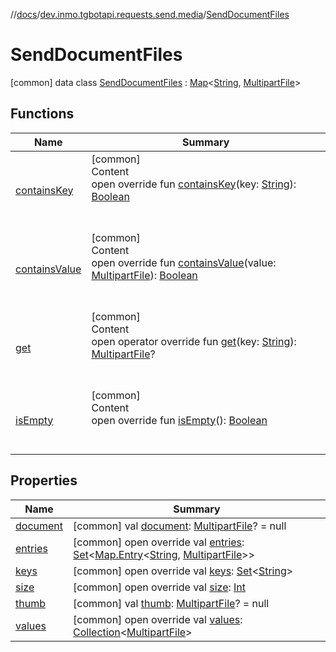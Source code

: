 //[docs](../../../index.md)/[dev.inmo.tgbotapi.requests.send.media](../index.md)/[SendDocumentFiles](index.md)



# SendDocumentFiles  
 [common] data class [SendDocumentFiles](index.md) : [Map](https://kotlinlang.org/api/latest/jvm/stdlib/kotlin.collections/-map/index.html)<[String](https://kotlinlang.org/api/latest/jvm/stdlib/kotlin/-string/index.html), [MultipartFile](../../dev.inmo.tgbotapi.requests.abstracts/-multipart-file/index.md)>    


## Functions  
  
|  Name |  Summary | 
|---|---|
| <a name="kotlin.collections/Map/containsKey/#kotlin.String/PointingToDeclaration/"></a>[containsKey](../-send-voice-files/index.md#%5Bkotlin.collections%2FMap%2FcontainsKey%2F%23kotlin.String%2FPointingToDeclaration%2F%5D%2FFunctions%2F625018081)| <a name="kotlin.collections/Map/containsKey/#kotlin.String/PointingToDeclaration/"></a>[common]  <br>Content  <br>open override fun [containsKey](../-send-voice-files/index.md#%5Bkotlin.collections%2FMap%2FcontainsKey%2F%23kotlin.String%2FPointingToDeclaration%2F%5D%2FFunctions%2F625018081)(key: [String](https://kotlinlang.org/api/latest/jvm/stdlib/kotlin/-string/index.html)): [Boolean](https://kotlinlang.org/api/latest/jvm/stdlib/kotlin/-boolean/index.html)  <br><br><br>|
| <a name="kotlin.collections/Map/containsValue/#dev.inmo.tgbotapi.requests.abstracts.MultipartFile/PointingToDeclaration/"></a>[containsValue](../-send-voice-files/index.md#%5Bkotlin.collections%2FMap%2FcontainsValue%2F%23dev.inmo.tgbotapi.requests.abstracts.MultipartFile%2FPointingToDeclaration%2F%5D%2FFunctions%2F625018081)| <a name="kotlin.collections/Map/containsValue/#dev.inmo.tgbotapi.requests.abstracts.MultipartFile/PointingToDeclaration/"></a>[common]  <br>Content  <br>open override fun [containsValue](../-send-voice-files/index.md#%5Bkotlin.collections%2FMap%2FcontainsValue%2F%23dev.inmo.tgbotapi.requests.abstracts.MultipartFile%2FPointingToDeclaration%2F%5D%2FFunctions%2F625018081)(value: [MultipartFile](../../dev.inmo.tgbotapi.requests.abstracts/-multipart-file/index.md)): [Boolean](https://kotlinlang.org/api/latest/jvm/stdlib/kotlin/-boolean/index.html)  <br><br><br>|
| <a name="kotlin.collections/Map/get/#kotlin.String/PointingToDeclaration/"></a>[get](../-send-voice-files/index.md#%5Bkotlin.collections%2FMap%2Fget%2F%23kotlin.String%2FPointingToDeclaration%2F%5D%2FFunctions%2F625018081)| <a name="kotlin.collections/Map/get/#kotlin.String/PointingToDeclaration/"></a>[common]  <br>Content  <br>open operator override fun [get](../-send-voice-files/index.md#%5Bkotlin.collections%2FMap%2Fget%2F%23kotlin.String%2FPointingToDeclaration%2F%5D%2FFunctions%2F625018081)(key: [String](https://kotlinlang.org/api/latest/jvm/stdlib/kotlin/-string/index.html)): [MultipartFile](../../dev.inmo.tgbotapi.requests.abstracts/-multipart-file/index.md)?  <br><br><br>|
| <a name="kotlin.collections/Map/isEmpty/#/PointingToDeclaration/"></a>[isEmpty](../-send-voice-files/index.md#%5Bkotlin.collections%2FMap%2FisEmpty%2F%23%2FPointingToDeclaration%2F%5D%2FFunctions%2F625018081)| <a name="kotlin.collections/Map/isEmpty/#/PointingToDeclaration/"></a>[common]  <br>Content  <br>open override fun [isEmpty](../-send-voice-files/index.md#%5Bkotlin.collections%2FMap%2FisEmpty%2F%23%2FPointingToDeclaration%2F%5D%2FFunctions%2F625018081)(): [Boolean](https://kotlinlang.org/api/latest/jvm/stdlib/kotlin/-boolean/index.html)  <br><br><br>|


## Properties  
  
|  Name |  Summary | 
|---|---|
| <a name="dev.inmo.tgbotapi.requests.send.media/SendDocumentFiles/document/#/PointingToDeclaration/"></a>[document](document.md)| <a name="dev.inmo.tgbotapi.requests.send.media/SendDocumentFiles/document/#/PointingToDeclaration/"></a> [common] val [document](document.md): [MultipartFile](../../dev.inmo.tgbotapi.requests.abstracts/-multipart-file/index.md)? = null   <br>|
| <a name="dev.inmo.tgbotapi.requests.send.media/SendDocumentFiles/entries/#/PointingToDeclaration/"></a>[entries](index.md#%5Bdev.inmo.tgbotapi.requests.send.media%2FSendDocumentFiles%2Fentries%2F%23%2FPointingToDeclaration%2F%5D%2FProperties%2F625018081)| <a name="dev.inmo.tgbotapi.requests.send.media/SendDocumentFiles/entries/#/PointingToDeclaration/"></a> [common] open override val [entries](index.md#%5Bdev.inmo.tgbotapi.requests.send.media%2FSendDocumentFiles%2Fentries%2F%23%2FPointingToDeclaration%2F%5D%2FProperties%2F625018081): [Set](https://kotlinlang.org/api/latest/jvm/stdlib/kotlin.collections/-set/index.html)<[Map.Entry](https://kotlinlang.org/api/latest/jvm/stdlib/kotlin.collections/-map/-entry/index.html)<[String](https://kotlinlang.org/api/latest/jvm/stdlib/kotlin/-string/index.html), [MultipartFile](../../dev.inmo.tgbotapi.requests.abstracts/-multipart-file/index.md)>>   <br>|
| <a name="dev.inmo.tgbotapi.requests.send.media/SendDocumentFiles/keys/#/PointingToDeclaration/"></a>[keys](index.md#%5Bdev.inmo.tgbotapi.requests.send.media%2FSendDocumentFiles%2Fkeys%2F%23%2FPointingToDeclaration%2F%5D%2FProperties%2F625018081)| <a name="dev.inmo.tgbotapi.requests.send.media/SendDocumentFiles/keys/#/PointingToDeclaration/"></a> [common] open override val [keys](index.md#%5Bdev.inmo.tgbotapi.requests.send.media%2FSendDocumentFiles%2Fkeys%2F%23%2FPointingToDeclaration%2F%5D%2FProperties%2F625018081): [Set](https://kotlinlang.org/api/latest/jvm/stdlib/kotlin.collections/-set/index.html)<[String](https://kotlinlang.org/api/latest/jvm/stdlib/kotlin/-string/index.html)>   <br>|
| <a name="dev.inmo.tgbotapi.requests.send.media/SendDocumentFiles/size/#/PointingToDeclaration/"></a>[size](index.md#%5Bdev.inmo.tgbotapi.requests.send.media%2FSendDocumentFiles%2Fsize%2F%23%2FPointingToDeclaration%2F%5D%2FProperties%2F625018081)| <a name="dev.inmo.tgbotapi.requests.send.media/SendDocumentFiles/size/#/PointingToDeclaration/"></a> [common] open override val [size](index.md#%5Bdev.inmo.tgbotapi.requests.send.media%2FSendDocumentFiles%2Fsize%2F%23%2FPointingToDeclaration%2F%5D%2FProperties%2F625018081): [Int](https://kotlinlang.org/api/latest/jvm/stdlib/kotlin/-int/index.html)   <br>|
| <a name="dev.inmo.tgbotapi.requests.send.media/SendDocumentFiles/thumb/#/PointingToDeclaration/"></a>[thumb](thumb.md)| <a name="dev.inmo.tgbotapi.requests.send.media/SendDocumentFiles/thumb/#/PointingToDeclaration/"></a> [common] val [thumb](thumb.md): [MultipartFile](../../dev.inmo.tgbotapi.requests.abstracts/-multipart-file/index.md)? = null   <br>|
| <a name="dev.inmo.tgbotapi.requests.send.media/SendDocumentFiles/values/#/PointingToDeclaration/"></a>[values](index.md#%5Bdev.inmo.tgbotapi.requests.send.media%2FSendDocumentFiles%2Fvalues%2F%23%2FPointingToDeclaration%2F%5D%2FProperties%2F625018081)| <a name="dev.inmo.tgbotapi.requests.send.media/SendDocumentFiles/values/#/PointingToDeclaration/"></a> [common] open override val [values](index.md#%5Bdev.inmo.tgbotapi.requests.send.media%2FSendDocumentFiles%2Fvalues%2F%23%2FPointingToDeclaration%2F%5D%2FProperties%2F625018081): [Collection](https://kotlinlang.org/api/latest/jvm/stdlib/kotlin.collections/-collection/index.html)<[MultipartFile](../../dev.inmo.tgbotapi.requests.abstracts/-multipart-file/index.md)>   <br>|

